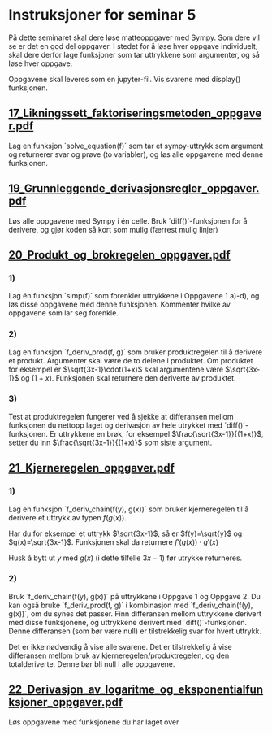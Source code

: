 # Instruksjoner for seminar 5
På dette seminaret skal dere løse matteoppgaver med Sympy. Som dere vil se er det en god del oppgaver. I stedet for å løse hver oppgave individuelt, 
skal dere derfor lage funksjoner som tar uttrykkene som argumenter, og så løse hver oppgave. 

Oppgavene skal leveres som en jupyter-fil. Vis svarene med display() funksjonen.


## [17_Likningssett_faktoriseringsmetoden_oppgaver.pdf](17_Likningssett_faktoriseringsmetoden_oppgaver.pdf)
Lag en funksjon ´solve_equation(f)´ som tar et sympy-uttrykk som argument og returnerer svar og prøve (to variabler), og løs alle oppgavene med denne funksjonen.

## [19_Grunnleggende_derivasjonsregler_oppgaver.pdf](19_Grunnleggende_derivasjonsregler_oppgaver.pdf)
Løs alle oppgavene med Sympy i én celle. Bruk ´diff()´-funksjonen for å derivere, og gjør koden så kort som mulig (færrest mulig linjer) 

## [20_Produkt_og_brokregelen_oppgaver.pdf](20_Produkt_og_brokregelen_oppgaver.pdf)

### 1)
Lag én funksjon ´simp(f)´ som forenkler uttrykkene i Oppgavene 1 a)-d), og løs disse oppgavene med denne funksjonen. Kommenter hvilke av oppgavene som lar seg forenkle.

### 2)
Lag en funksjon ´f_deriv_prod(f, g)´ som bruker produktregelen til å derivere et produkt. Argumenter skal være de to delene i produktet. 
Om produktet for eksempel er $\sqrt{3x-1}\cdot(1+x)$ skal argumentene være $\sqrt{3x-1}$ og $(1+x)$. Funksjonen skal returnere den deriverte av produktet.

### 3)
Test at produktregelen fungerer ved å sjekke at differansen mellom funksjonen du nettopp laget og derivasjon av hele utrykket med ´diff()´-funksjonen.
Er uttrykkene en brøk, for eksempel  $\frac{\sqrt{3x-1}}{(1+x)}$, setter du inn $\frac{\sqrt{3x-1}}{(1+x)}$ som siste argument. 


## [21_Kjerneregelen_oppgaver.pdf](21_Kjerneregelen_oppgaver.pdf)
### 1)
Lag en funksjon ´f_deriv_chain(f(y), g(x))´ som bruker kjerneregelen til å derivere et uttrykk av typen $f(g(x))$.

Har du for eksempel et uttrykk $\sqrt{3x-1}$, så er $f(y)=\sqrt{y}$ og $g(x)=\sqrt{3x-1}$. Funksjonen skal da returnere $f'(g(x))\cdot g'(x)$

Husk å bytt ut $y$ med $g(x)$ (i dette tilfelle $3x-1$) før utrykke returneres. 

### 2)
Bruk ´f_deriv_chain(f(y), g(x))´ på uttrykkene i Oppgave 1 og Oppgave 2. Du kan også bruke ´f_deriv_prod(f, g)´ i kombinasjon med ´f_deriv_chain(f(y), g(x))´, om du synes det passer. 
Finn differansen mellom uttrykkene derivert med disse funksjonene, og uttrykkene derivert med ´diff()´-funksjonen. Denne differansen (som bør være null) er tilstrekkelig svar for hvert uttrykk. 

Det  er ikke nødvendig å vise alle svarene. Det er tilstrekkelig å vise differansen mellom bruk av kjerneregelen/produktregelen, og den totalderiverte. Denne bør bli null i alle oppgavene.

## [22_Derivasjon_av_logaritme_og_eksponentialfunksjoner_oppgaver.pdf](22_Derivasjon_av_logaritme_og_eksponentialfunksjoner_oppgaver.pdf)

Løs oppgavene med funksjonene du har laget over
